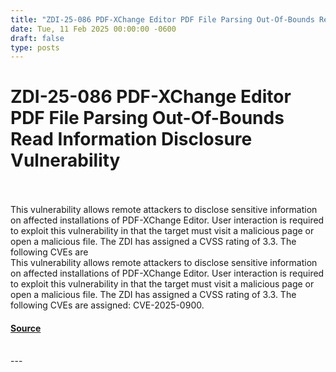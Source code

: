 ```yaml
---
title: "ZDI-25-086 PDF-XChange Editor PDF File Parsing Out-Of-Bounds Read Information Disclosure Vulnerability"
date: Tue, 11 Feb 2025 00:00:00 -0600
draft: false
type: posts
---
```

# ZDI-25-086 PDF-XChange Editor PDF File Parsing Out-Of-Bounds Read Information Disclosure Vulnerability

<br/>

<br/>
This vulnerability allows remote attackers to disclose sensitive information on affected installations of PDF-XChange Editor. User interaction is required to exploit this vulnerability in that the target must visit a malicious page or open a malicious file. The ZDI has assigned a CVSS rating of 3.3. The following CVEs are
<br/>
This vulnerability allows remote attackers to disclose sensitive information on affected installations of PDF-XChange Editor. User interaction is required to exploit this vulnerability in that the target must visit a malicious page or open a malicious file. The ZDI has assigned a CVSS rating of 3.3. The following CVEs are assigned: CVE-2025-0900.

#### [Source](http://www.zerodayinitiative.com/advisories/ZDI-25-086/)

<br/>
---
